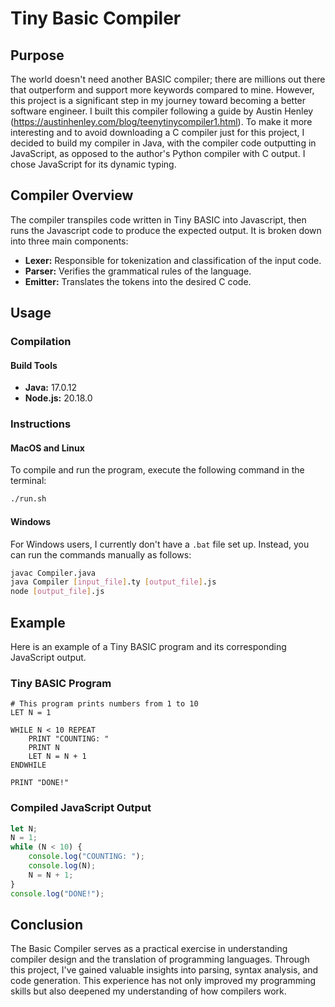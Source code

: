 # Tiny Basic Compiler

## Purpose
The world doesn't need another BASIC compiler; there are millions out there that outperform and support more keywords compared to mine. However, this project is a significant step in my journey toward becoming a better software engineer. I built this compiler following a guide by Austin Henley (https://austinhenley.com/blog/teenytinycompiler1.html). To make it more interesting and to avoid downloading a C compiler just for this project, I decided to build my compiler in Java, with the compiler code outputting in JavaScript, as opposed to the author's Python compiler with C output. I chose JavaScript for its dynamic typing.

## Compiler Overview
The compiler transpiles code written in Tiny BASIC into Javascript, then runs the Javascript code to produce the expected output. It is broken down into three main components:

- **Lexer:** Responsible for tokenization and classification of the input code.
- **Parser:** Verifies the grammatical rules of the language.
- **Emitter:** Translates the tokens into the desired C code.

## Usage

### Compilation
#### Build Tools
- **Java:** 17.0.12
- **Node.js:** 20.18.0

### Instructions

#### MacOS and Linux
To compile and run the program, execute the following command in the terminal:
```bash
./run.sh
```

#### Windows
For Windows users, I currently don't have a `.bat` file set up. Instead, you can run the commands manually as follows:
```bash
javac Compiler.java
java Compiler [input_file].ty [output_file].js
node [output_file].js
```

## Example
Here is an example of a Tiny BASIC program and its corresponding JavaScript output.

### Tiny BASIC Program
```basic
# This program prints numbers from 1 to 10
LET N = 1

WHILE N < 10 REPEAT
    PRINT "COUNTING: "
    PRINT N
    LET N = N + 1
ENDWHILE

PRINT "DONE!"
```

### Compiled JavaScript Output
```javascript
let N;
N = 1;
while (N < 10) {
    console.log("COUNTING: ");
    console.log(N);
    N = N + 1;
}
console.log("DONE!");
```

## Conclusion
The Basic Compiler serves as a practical exercise in understanding compiler design and the translation of programming languages. Through this project, I've gained valuable insights into parsing, syntax analysis, and code generation. This experience has not only improved my programming skills but also deepened my understanding of how compilers work.
